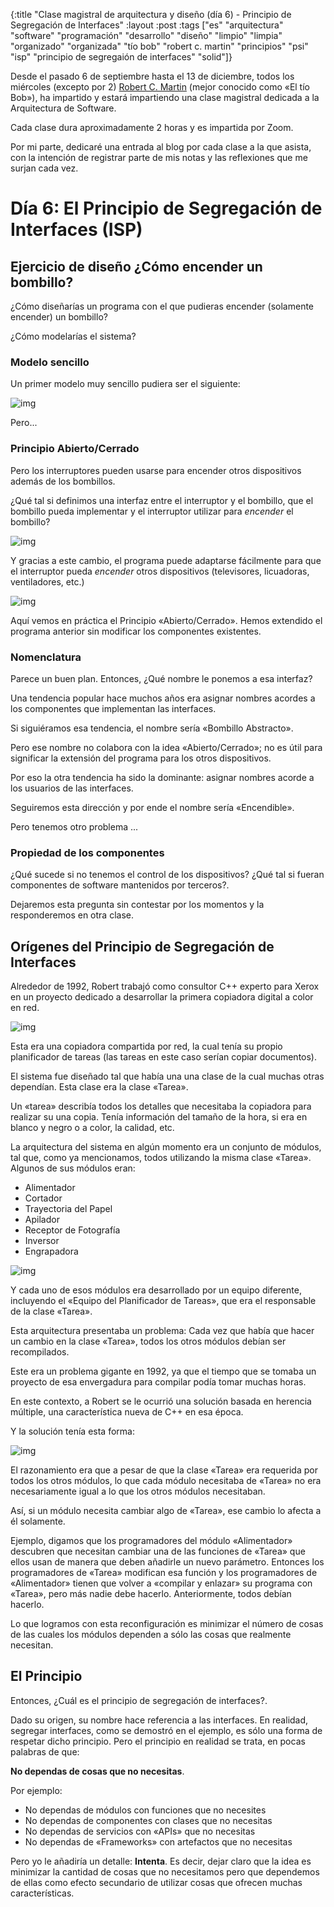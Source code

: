 {:title "Clase magistral de arquitectura y diseño (día 6) - Principio de Segregación de Interfaces"
 :layout :post
 :tags ["es" "arquitectura" "software" "programación" "desarrollo" "diseño" "limpio" "limpia" "organizado" "organizada" "tío bob" "robert c. martin" "principios" "psi" "isp" "principio de segregaión de interfaces" "solid"]}

Desde el pasado 6 de septiembre hasta el 13 de diciembre, todos los
miércoles (excepto por 2) [Robert
C. Martin](https://es.wikipedia.org/wiki/Robert_C._Martin) (mejor
conocido como «El tío Bob»), ha impartido y estará impartiendo una
clase magistral dedicada a la Arquitectura de Software.

Cada clase dura aproximadamente 2 horas y es impartida por Zoom.

Por mi parte, dedicaré una entrada al blog por cada clase a la que
asista, con la intención de registrar parte de mis notas y las
reflexiones que me surjan cada vez.

# Día 6: El Principio de Segregación de Interfaces (ISP)

## Ejercicio de diseño ¿Cómo encender un bombillo?

¿Cómo diseñarías un programa con el que pudieras encender (solamente
encender) un bombillo?

¿Cómo modelarías el sistema?

### Modelo sencillo

Un primer modelo muy sencillo pudiera ser el siguiente:

![img](/img/bombillo-simple.svg)

Pero...

### Principio Abierto/Cerrado

Pero los interruptores pueden usarse para encender otros dispositivos
además de los bombillos.

¿Qué tal si definimos una interfaz entre el interruptor y el
bombillo, que el bombillo pueda implementar y el interruptor utilizar
para *encender* el bombillo?

![img](/img/bombillo-interfaz.svg)

Y gracias a este cambio, el programa puede adaptarse fácilmente para
que el interruptor pueda *encender* otros dispositivos (televisores,
licuadoras, ventiladores, etc.)

![img](/img/interruptor-extendido.svg)

Aquí vemos en práctica el Principio «Abierto/Cerrado». Hemos extendido
el programa anterior sin modificar los componentes existentes.

### Nomenclatura

Parece un buen plan. Entonces, ¿Qué nombre le ponemos a esa interfaz?

Una tendencia popular hace muchos años era asignar nombres acordes a
los componentes que implementan las interfaces.

Si siguiéramos esa tendencia, el nombre sería «Bombillo Abstracto».

Pero ese nombre no colabora con la idea «Abierto/Cerrado»; no es útil
para significar la extensión del programa para los otros dispositivos.

Por eso la otra tendencia ha sido la dominante: asignar nombres acorde
a los usuarios de las interfaces.

Seguiremos esta dirección y por ende el nombre sería «Encendible».

Pero tenemos otro problema ...

### Propiedad de los componentes

¿Qué sucede si no tenemos el control de los dispositivos? ¿Qué tal si
fueran componentes de software mantenidos por terceros?.

Dejaremos esta pregunta sin contestar por los momentos y la
responderemos en otra clase.

## Orígenes del Principio de Segregación de Interfaces

Alrededor de 1992, Robert trabajó como consultor
C++ experto para Xerox en un proyecto dedicado a desarrollar la
primera copiadora digital a color en red.

![img](/img/xerox-copier.png)

Esta era una copiadora compartida por red, la cual tenía su propio
planificador de tareas (las tareas en este caso serían copiar
documentos).

El sistema fue diseñado tal que había una una clase de la cual muchas
otras dependían. Esta clase era la clase «Tarea».

Un «tarea» describía todos los detalles que necesitaba la copiadora
para realizar su una copia. Tenía información del tamaño de la hora,
si era en blanco y negro o a color, la calidad, etc.

La arquitectura del sistema en algún momento era un conjunto de
módulos, tal que, como ya mencionamos, todos utilizando la misma clase
«Tarea». Algunos de sus módulos eran:

 - Alimentador
 - Cortador
 - Trayectoria del Papel
 - Apilador
 - Receptor de Fotografía
 - Inversor
 - Engrapadora

![img](/img/tarea-v1.svg)

Y cada uno de esos módulos era desarrollado por un equipo diferente,
incluyendo el «Equipo del Planificador de Tareas», que era el
responsable de la clase «Tarea».

Esta arquitectura presentaba un problema: Cada vez que había que hacer
un cambio en la clase «Tarea», todos los otros módulos debían ser
recompilados.

Este era un problema gigante en 1992, ya que el tiempo que se tomaba
un proyecto de esa envergadura para compilar podía tomar muchas horas.

En este contexto, a Robert se le ocurrió una solución basada en
herencia múltiple, una característica nueva de C++ en esa época.

Y la solución tenía esta forma:

![img](/img/tarea-v2.svg)

El razonamiento era que a pesar de que la clase «Tarea» era requerida
por todos los otros módulos, lo que cada módulo necesitaba de «Tarea»
no era necesariamente igual a lo que los otros módulos necesitaban.

Así, si un módulo necesita cambiar algo de «Tarea», ese cambio lo
afecta a él solamente.

Ejemplo, digamos que los programadores del módulo «Alimentador»
descubren que necesitan cambiar una de las funciones de «Tarea» que
ellos usan de manera que deben añadirle un nuevo parámetro. Entonces
los programadores de «Tarea» modifican esa función y los programadores
de «Alimentador» tienen que volver a «compilar y enlazar» su programa
con «Tarea», pero más nadie debe hacerlo. Anteriormente, todos debían
hacerlo.

Lo que logramos con esta reconfiguración es minimizar el número de
cosas de las cuales los módulos dependen a sólo las cosas que
realmente necesitan.

## El Principio

Entonces, ¿Cuál es el principio de segregación de interfaces?.

Dado su origen, su nombre hace referencia a las interfaces. En
realidad, segregar interfaces, como se demostró en el ejemplo, es sólo
una forma de respetar dicho principio. Pero el principio en realidad se
trata, en pocas palabras de que:

**No dependas de cosas que no necesitas**.

Por ejemplo:

 - No dependas de módulos con funciones que no necesites
 - No dependas de componentes con clases que no necesitas
 - No dependas de servicios con «APIs» que no necesitas
 - No dependas de «Frameworks» con artefactos que no necesitas

Pero yo le añadiría un detalle: **Intenta**. Es decir, dejar claro que
la idea es minimizar la cantidad de cosas que no necesitamos pero que
dependemos de ellas como efecto secundario de utilizar cosas que
ofrecen muchas características.
